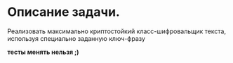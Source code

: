 # Описание задачи.

Реализовать максимально криптостойкий класс-шифровальщик текста, 
используя специально заданную ключ-фразу

**тесты менять нельзя ;)**